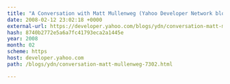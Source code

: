 ```yaml
---
title: "A Conversation with Matt Mullenweg (Yahoo Developer Network blog)"
date: 2008-02-12 23:02:18 +0000
external-url: https://developer.yahoo.com/blogs/ydn/conversation-matt-mullenweg-7302.html
hash: 8740b2772e5a6a7fc41793eca2a1445e
year: 2008
month: 02
scheme: https
host: developer.yahoo.com
path: /blogs/ydn/conversation-matt-mullenweg-7302.html

---
```



